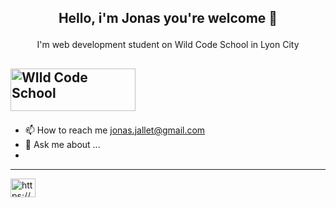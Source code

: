 ## <p align="center">Hello, i'm Jonas you're welcome 👋</p>

<p align="center">I'm web development student on Wild Code School in Lyon City
  
<a href="https://www.wildcodeschool.com/"><img src="https://www.wildcodeschool.com/static/imgs/logo.png" width="200" height="68" align="center" alt="WIld Code School"></a></p>
----
* 📫 How to reach me jonas.jallet@gmail.com
* 💬 Ask me about ...
*
----
<p align="left">
<a href="https://www.linkedin.com/in/jonas-jallet-88a560184/" target="blank"><img align="center" src="https://raw.githubusercontent.com/rahuldkjain/github-profile-readme-generator/master/src/images/icons/Social/linked-in-alt.svg" alt="https://www.linkedin.com/in/jonas-jallet-88a560184/" height="30" width="40" /></a>
</p>
